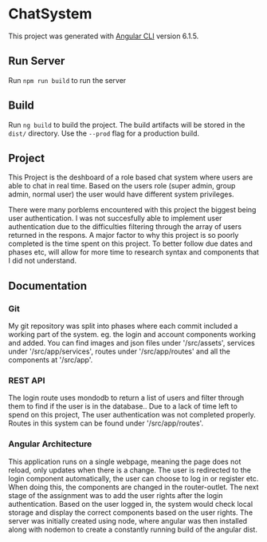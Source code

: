 # ChatSystem

This project was generated with [Angular CLI](https://github.com/angular/angular-cli) version 6.1.5.

## Run Server

Run `npm run build` to run the server

## Build

Run `ng build` to build the project. The build artifacts will be stored in the `dist/` directory. Use the `--prod` flag for a production build.

## Project

This Project is the deshboard of a role based chat system where users are able to chat in real time. Based on the users role (super admin, group admin, normal user) the user would have different system privileges.

There were many porblems encountered with this project the biggest being user authentication. I was not succesfully able to implement user authentication due to the difficulties filtering through the array of users returned in the respons. A major factor to why this project is so poorly completed is the time spent on this project. To better follow due dates and phases etc, will allow for more time to research syntax and components that I did not understand. 

## Documentation
### Git
My git repository was split into phases where each commit included a working part of the system. eg. the login and account components working and added. You can find images and json files under '/src/assets', services under '/src/app/services', routes under '/src/app/routes' and all the components at '/src/app'.

### REST API
The login route uses mondodb to return a list of users and filter through them to find if the user is in the database.. Due to a lack of time left to spend on this project, The user authentication was not completed properly.
Routes in this system can be found under '/src/app/routes'.

### Angular Architecture

This application runs on a single webpage, meaning the page does not reload, only updates when there is a change. The user is redirected to the login component automatically, the user can choose to log in or register etc. When doing this, the components are changed in the router-outlet. The next stage of the assignment was to add the user rights after the login authentication. Based on the user logged in, the system would check local storage and display the correct components based on the user rights. The server was initially created using node, where angular was then installed along with nodemon to create a constantly running build of the angular dist.

